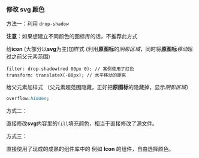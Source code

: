 ### 修改 svg 颜色

方法一：利用 `drop-shadow`

**注意**：如果想建立不同颜色的图标库的话，不推荐此方式

给**icon** (大部分以**svg**为主)加样式 (利用**原图标**的*阴影区域*，同时将**原图标***移动*超过之前父元素范围)
```less
filter: drop-shadow(red 80px 0); // 案例使用了红色
transform: translateX(-80px); // 水平移动的距离
```

给父元素加样式 （父元素超范围隐藏，正好把**原图标**的隐藏掉，显示*阴影区域*）

```css
overflow:hidden;
```

方式二：

直接修改**svg**内容里的`fill`填充颜色，相当于直接修改了源文件。


方式三：

直接使用了现成的成熟的组件库中的 例如 **Icon** 的组件，自由选择颜色。